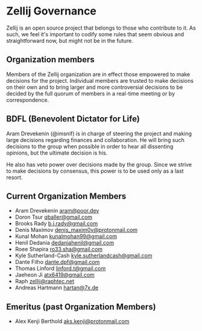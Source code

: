 # Zellij Governance
Zellij is an open source project that belongs to those who contribute to it.
As such, we feel it's important to codify some rules that seem obvious and straightforward now, but might not be in the future.

## Organization members
Members of the Zellij organization are in effect those empowered to make decisions for the project. Individual members are trusted to make decisions on their own and to bring larger and more controversial decisions to be decided by the full quorum of members in a real-time meeting or by correspondence.

## BDFL (Benevolent Dictator for Life)
Aram Drevekenin (@imsnif) is in charge of steering the project and making large decisions regarding finances and collaboration. He will bring such decisions to the group when possible in order to hear all dissenting opinions, but the ultimate decision is his.

He also has veto power over decisions made by the group. Since we strive to make decisions by consensus, this power is to be used only as a last resort.

## Current Organization Members
* Aram Drevekenin <aram@poor.dev>
* Doron Tsur <qballer@gmail.com>
* Brooks Rady <b.j.rady@gmail.com>
* Denis Maximov <denis_maxim0v@protonmail.com>
* Kunal Mohan <kunalmohan99@gmail.com>
* Henil Dedania <dedaniahenil@gmail.com>
* Roee Shapira <ro33.sha@gmail.com>
* Kyle Sutherland-Cash <kyle.sutherlandcash@gmail.com>
* Dante Filho <dante.dpf@gmail.com>
* Thomas Linford <linford.t@gmail.com>
* Jaeheon Ji <atx6419@gmail.com>
* Raph <zellij@raphtec.net>
* Andreas Hartmann <hartan@7x.de>

## Emeritus (past Organization Members)
* Alex Kenji Berthold <aks.kenji@protonmail.com>
